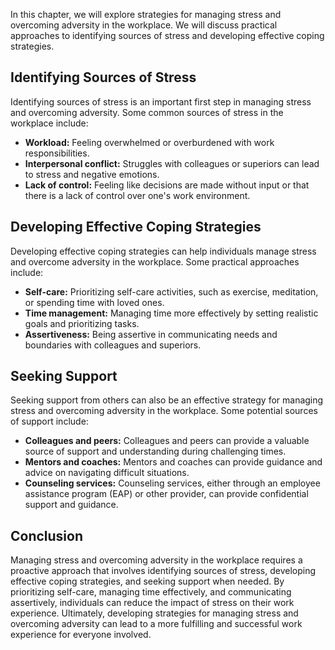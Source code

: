 
In this chapter, we will explore strategies for managing stress and overcoming adversity in the workplace. We will discuss practical approaches to identifying sources of stress and developing effective coping strategies.

Identifying Sources of Stress
-----------------------------

Identifying sources of stress is an important first step in managing stress and overcoming adversity. Some common sources of stress in the workplace include:

* **Workload:** Feeling overwhelmed or overburdened with work responsibilities.
* **Interpersonal conflict:** Struggles with colleagues or superiors can lead to stress and negative emotions.
* **Lack of control:** Feeling like decisions are made without input or that there is a lack of control over one's work environment.

Developing Effective Coping Strategies
--------------------------------------

Developing effective coping strategies can help individuals manage stress and overcome adversity in the workplace. Some practical approaches include:

* **Self-care:** Prioritizing self-care activities, such as exercise, meditation, or spending time with loved ones.
* **Time management:** Managing time more effectively by setting realistic goals and prioritizing tasks.
* **Assertiveness:** Being assertive in communicating needs and boundaries with colleagues and superiors.

Seeking Support
---------------

Seeking support from others can also be an effective strategy for managing stress and overcoming adversity in the workplace. Some potential sources of support include:

* **Colleagues and peers:** Colleagues and peers can provide a valuable source of support and understanding during challenging times.
* **Mentors and coaches:** Mentors and coaches can provide guidance and advice on navigating difficult situations.
* **Counseling services:** Counseling services, either through an employee assistance program (EAP) or other provider, can provide confidential support and guidance.

Conclusion
----------

Managing stress and overcoming adversity in the workplace requires a proactive approach that involves identifying sources of stress, developing effective coping strategies, and seeking support when needed. By prioritizing self-care, managing time effectively, and communicating assertively, individuals can reduce the impact of stress on their work experience. Ultimately, developing strategies for managing stress and overcoming adversity can lead to a more fulfilling and successful work experience for everyone involved.
